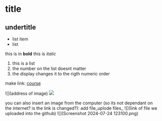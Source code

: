 # title
## undertitle
* list item
* list

this is in **bold**
this is _italic_ 

1. this is a list
1. the number on the list doesnt matter
1. the display changes it to the rigth numeric order


make link:
[course](https://github.com/szabgab/wis-python-course-2024-04)

![](address of image)
![](https://upload.wikimedia.org/wikipedia/commons/b/bd/Cassini_team_Abbey_road.jpg)

you can also insert an image from the computer (so its not dependant on the internet? is the link is changed?):
add file_uplode files_
![](link of file we uploaded into the github)
![](Screenshot 2024-07-24 123100.png)

